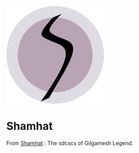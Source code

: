 ![Logo](docs/img/s2.png)
# Shamhat

From [Shamhat](https://en.wikipedia.org/wiki/Shamhat) : The sdcscs of Gilgamesh Legend. 


